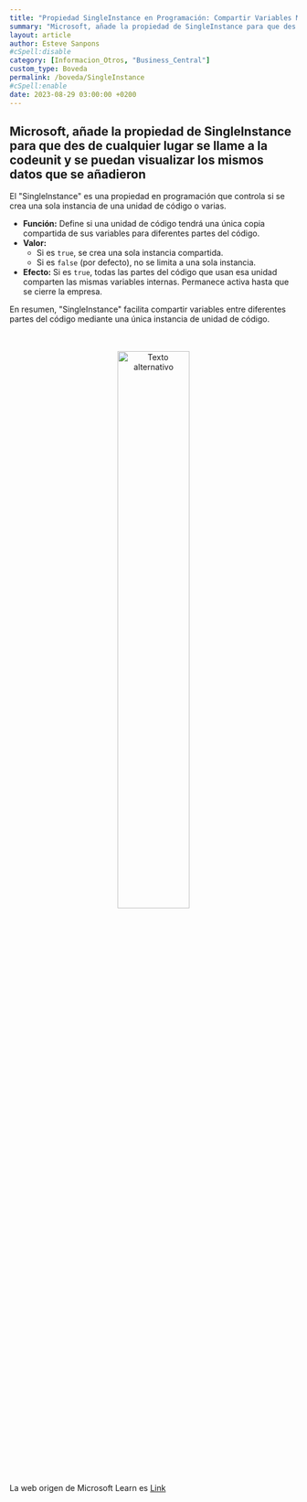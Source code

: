```yaml
---
title: "Propiedad SingleInstance en Programación: Compartir Variables Mediante Instancia Única"
summary: "Microsoft, añade la propiedad de SingleInstance para que des de cualquier lugar se llame a la codeunit y se puedan visualizar los mismos datos que se añadieron"
layout: article
author: Esteve Sanpons
#cSpell:disable
category: [Informacion_Otros, "Business_Central"]
custom_type: Boveda
permalink: /boveda/SingleInstance
#cSpell:enable
date: 2023-08-29 03:00:00 +0200
---
```


## Microsoft, añade la propiedad de SingleInstance para que des de cualquier lugar se llame a la codeunit y se puedan visualizar los mismos datos que se añadieron

El "SingleInstance" es una propiedad en programación que controla si se crea una sola instancia de una unidad de código o varias.

-   **Función:** Define si una unidad de código tendrá una única copia compartida de sus variables para diferentes partes del código.
-   **Valor:**
    -   Si es `true`, se crea una sola instancia compartida.
    -   Si es `false` (por defecto), no se limita a una sola instancia.
-   **Efecto:** Si es `true`, todas las partes del código que usan esa unidad comparten las mismas variables internas. Permanece activa hasta que se cierre la empresa.

En resumen, "SingleInstance" facilita compartir variables entre diferentes partes del código mediante una única instancia de unidad de código.

<br>
<br>

<div align="center">
  <a href="https://learn.microsoft.com/en-us/dynamics365/business-central/dev-itpro/developer/properties/devenv-singleinstance-property">
    <img src="https://learn.microsoft.com/en-us/media/open-graph-image.png" alt="Texto alternativo" width="50%" height="50%">
  </a>
</div>

<br>

La web origen de Microsoft Learn es [Link](https://learn.microsoft.com/)
